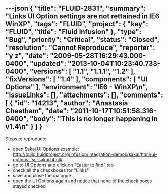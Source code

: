 ---json
{
  "title": "FLUID-2831",
  "summary": "Links UI Option settings are not rettained in IE6 WinXP",
  "tags": "FLUID",
  "project": {
    "key": "FLUID",
    "title": "Fluid Infusion"
  },
  "type": "Bug",
  "priority": "Critical",
  "status": "Closed",
  "resolution": "Cannot Reproduce",
  "reporter": "y z",
  "date": "2009-05-28T16:29:43.000-0400",
  "updated": "2013-10-04T10:23:40.733-0400",
  "versions": [
    "1.1",
    "1.1.1",
    "1.2"
  ],
  "fixVersions": [
    "1.4"
  ],
  "components": [
    "UI Options"
  ],
  "environment": "IE6 - WinXP\n",
  "issueLinks": [],
  "attachments": [],
  "comments": [
    {
      "id": "14213",
      "author": "Anastasia Cheetham",
      "date": "2011-10-17T10:51:58.316-0400",
      "body": "This is no longer happening in v1.4\n"
    }
  ]
}
---
Steps to reproduce:

* open Sakai UI Options example: <http://build.fluidproject.org/infusion/integration-demos/sakai/html/ui-options-fss-sakai.html#>
* go to UI Options and click on "Easier to find" tab
* check all the checkboxes for "Links"
* save and close the dialogue
* open the UI Options again and notice that none of the check boxes stayed checked

        